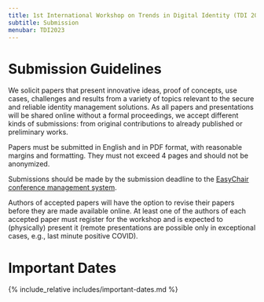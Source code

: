 ```yaml
---
title: 1st International Workshop on Trends in Digital Identity (TDI 2023)
subtitle: Submission
menubar: TDI2023
---
```


# Submission Guidelines
We solicit papers that present innovative ideas, proof of concepts, use cases, challenges and results from a variety of topics relevant to the secure and reliable identity management solutions. As all papers and presentations will be shared online without a formal proceedings, we accept different kinds of submissions: from original contributions to already published or preliminary works.

Papers must be submitted in English and in PDF format, with reasonable margins and formatting. They must not exceed 4 pages and should not be anonymized.

Submissions should be made by the submission deadline to the [EasyChair conference management system](https://easychair.org/conferences/?conf=tdi2023).

Authors of accepted papers will have the option to revise their papers before they are made available online. At least one of the authors of each accepted paper must register for the workshop and is expected to (physically) present it (remote presentations are possible only in exceptional cases, e.g., last minute positive COVID).

# Important Dates
{% include_relative includes/important-dates.md %}